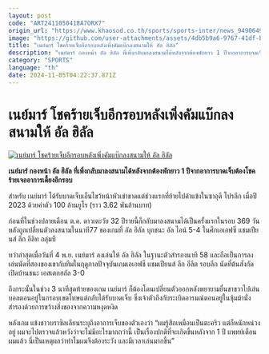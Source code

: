 ```yaml
---
layout: post
code: "ART2411050418A7ORX7"
origin_url: "https://www.khaosod.co.th/sports/sports-inter/news_9490649"
image: "https://github.com/user-attachments/assets/4db5b9a6-9767-41df-b548-012f060254d3"
title: "เนย์มาร์ โชคร้ายเจ็บอีกรอบหลังเพิ่งคัมแบ๊กลงสนามให้ อัล ฮิลัล"
description: "เนย์มาร์ กองหน้า อัล ฮิลัล ที่เพิ่งกลับมาลงสนามได้หลังจากต้องพักยาว 1 ปีจากอาการบาดเจ็บต้องโชคร้ายเจออาการเดี้ยงอีกรอบ"
category: "SPORTS"
language: "th"
date: 2024-11-05T04:22:37.871Z
---
```


# เนย์มาร์ โชคร้ายเจ็บอีกรอบหลังเพิ่งคัมแบ๊กลงสนามให้ อัล ฮิลัล

[![เนย์มาร์ โชคร้ายเจ็บอีกรอบหลังเพิ่งคัมแบ๊กลงสนามให้ อัล ฮิลัล](https://www.khaosod.co.th/wpapp/uploads/2024/11/neymar-injury-774.jpg "เนย์มาร์ โชคร้ายเจ็บอีกรอบหลังเพิ่งคัมแบ๊กลงสนามให้ อัล ฮิลัล")](https://www.khaosod.co.th/wpapp/uploads/2024/11/neymar-injury-774.jpg)

**เนย์มาร์ กองหน้า อัล ฮิลัล ที่เพิ่งกลับมาลงสนามได้หลังจากต้องพักยาว 1 ปีจากอาการบาดเจ็บต้องโชคร้ายเจออาการเดี้ยงอีกรอบ**

สำหรับ เนย์มาร์ ได้รับบาดเจ็บเอ็นไขว้หน้าหัวเข่าขาดแต่ช่วงแรกที่ย้ายไปค้าแข้งในซาอุดี โปรลีก เมื่อปี 2023 ด้วยค่าตัว 100 ล้านยูโร (ราว 3.62 พันล้านบาท)

ก่อนที่ในช่วงปลายเดือน ต.ค. ดาวเตะวัย 32 ปีรายนี้ก็กลับมาลงสนามได้เป็นครั้งแรกในรอบ 369 วันหลังถูกเปลี่ยนตัวลงสนามในนาที77 ของเกมที่ อัล ฮิลัล บุกชนะ อัล ไอน์ 5-4 ในศึกเอเอฟซี แชมเปียนส์ ลีก อีลิท กลุ่มบี

ทว่าล่าสุดเมื่อวันที่ 4 พ.ย. เนย์มาร์ ลงเล่นให้ อัล ฮิลัล ในฐานะตัวสำรองนาที 58 และถือเป็นการลงเล่นนัดที่สองของเขากับทีมในฤดูกาลปัจจุบันเกมเอเอฟซี แชมเปียนส์ ลีก อีลีต รอบลีก นัดที่ต้นสังกัดเปิดบ้านชนะ เอสเตกฮลัล 3-0

ถึงกระนั้นในช่วง 3 นาทีสุดท้ายของเกม เนย์มาร์ ก็ต้องโดนเปลี่ยนตัวออกหลังพยายามยื่นขาขวาไปเล่นบอลตอนอยู่ในกรอบเขตโทษแต่กลับได้รับบาดเจ็บ ซึ่งเจ้าตัวถึงกับระเบิดอารมณ์ตอนอยู่ในซุ้มม้านั่งสำรองด้วยการขว้างสิ่งของจากความหงุดหงิด

หลังเกม แข้งชาวบราซิลเลียนระบุถึงอาการเจ็บของตัวเองว่า “ผมรู้สึกเหมือนเป็นตะคริว แต่ก็หนักหน่วงอยู่ ผมจะไปตรวจแล้วหวังว่าจะไม่มีอะไรมากกว่านี้ เป็นเรื่องปกติที่จะเกิดขึ้นหลังจาก 1 ปี แพทย์เตือนผมแล้ว นี่เป็นเหตุผลว่าทำไมผมจึงต้องระวัง และมีเวลาเล่นมากขึ้น”